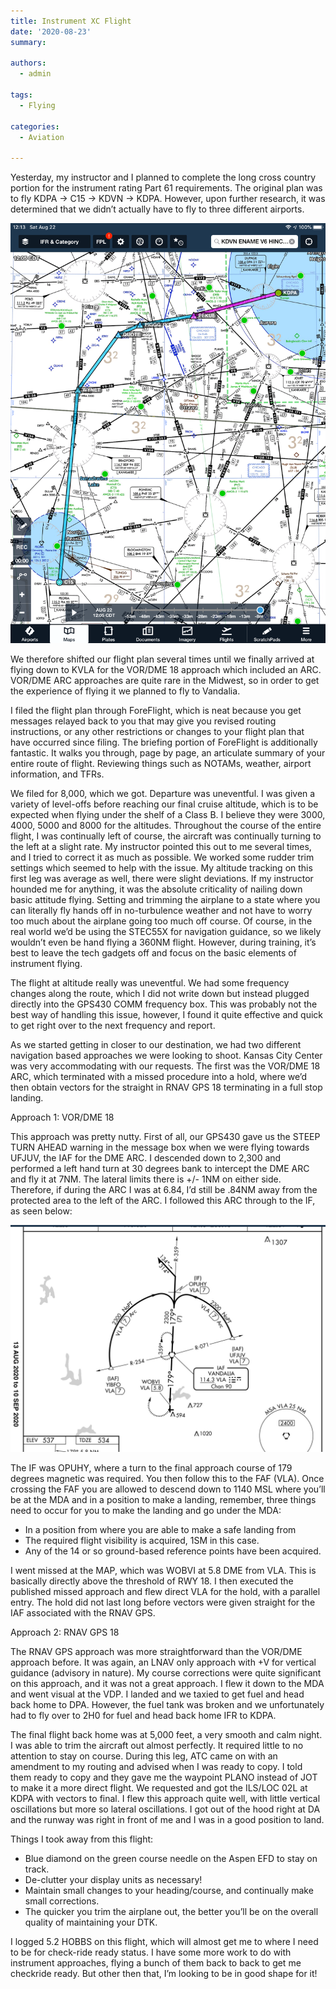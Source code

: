 ```yaml
---
title: Instrument XC Flight
date: '2020-08-23'
summary:

authors:
  - admin

tags:
  - Flying

categories:
  - Aviation

---
```

Yesterday, my instructor and I planned to complete the long cross country portion for the instrument rating Part 61 requirements. The original plan was to fly KDPA -> C15 -> KDVN -> KDPA. However, upon further research, it was determined that we didn’t actually have to fly to three different airports.

![png](images/post_33_1.png)

We therefore shifted our flight plan several times until we finally arrived at flying down to KVLA for the VOR/DME 18 approach which included an ARC. VOR/DME ARC approaches are quite rare in the Midwest, so in order to get the experience of flying it we planned to fly to Vandalia.

I filed the flight plan through ForeFlight, which is neat because you get messages relayed back to you that may give you revised routing instructions, or any other restrictions or changes to your flight plan that have occurred since filing. The briefing portion of ForeFlight is additionally fantastic. It walks you through, page by page, an articulate summary of your entire route of flight. Reviewing things such as NOTAMs, weather, airport information, and TFRs.

We filed for 8,000, which we got. Departure was uneventful. I was given a variety of level-offs before reaching our final cruise altitude, which is to be expected when flying under the shelf of a Class B. I believe they were 3000, 4000, 5000 and 8000 for the altitudes. Throughout the course of the entire flight, I was continually left of course, the aircraft was continually turning to the left at a slight rate. My instructor pointed this out to me several times, and I tried to correct it as much as possible. We worked some rudder trim settings which seemed to help with the issue. My altitude tracking on this first leg was average as well, there were slight deviations. If my instructor hounded me for anything, it was the absolute criticality of nailing down basic attitude flying. Setting and trimming the airplane to a state where you can literally fly hands off in no-turbulence weather and not have to worry too much about the airplane going too much off course. Of course, in the real world we’d be using the STEC55X for navigation guidance, so we likely wouldn’t even be hand flying a 360NM flight. However, during training, it’s best to leave the tech gadgets off and focus on the basic elements of instrument flying.

The flight at altitude really was uneventful. We had some frequency changes along the route, which I did not write down but instead plugged directly into the GPS430 COMM frequency box. This was probably not the best way of handling this issue, however, I found it quite effective and quick to get right over to the next frequency and report.

As we started getting in closer to our destination, we had two different navigation based approaches we were looking to shoot. Kansas City Center was very accommodating with our requests. The first was the VOR/DME 18 ARC, which terminated with a missed procedure into a hold, where we’d then obtain vectors for the straight in RNAV GPS 18 terminating in a full stop landing.

Approach 1: VOR/DME 18

This approach was pretty nutty. First of all, our GPS430 gave us the STEEP TURN AHEAD warning in the message box when we were flying towards UFJUV, the IAF for the DME ARC. I descended down to 2,300 and performed a left hand turn at 30 degrees bank to intercept the DME ARC and fly it at 7NM. The lateral limits there is +/- 1NM on either side. Therefore, if during the ARC I was at 6.84, I’d still be .84NM away from the protected area to the left of the ARC. I followed this ARC through to the IF, as seen below:

![jpg](images/post_33_2.jpg)

The IF was OPUHY, where a turn to the final approach course of 179 degrees magnetic was required. You then follow this to the FAF (VLA). Once crossing the FAF you are allowed to descend down to 1140 MSL where you’ll be at the MDA and in a position to make a landing, remember, three things need to occur for you to make the landing and go under the MDA:

- In a position from where you are able to make a safe landing from
- The required flight visibility is acquired, 1SM in this case.
- Any of the 14 or so ground-based reference points have been acquired.

I went missed at the MAP, which was WOBVI at 5.8 DME from VLA. This is basically directly above the threshold of RWY 18. I then executed the published missed approach and flew direct VLA for the hold, with a parallel entry. The hold did not last long before vectors were given straight for the IAF associated with the RNAV GPS.

Approach 2: RNAV GPS 18

The RNAV GPS approach was more straightforward than the VOR/DME approach before. It was again, an LNAV only approach with +V for vertical guidance (advisory in nature). My course corrections were quite significant on this approach, and it was not a great approach. I flew it down to the MDA and went visual at the VDP. I landed and we taxied to get fuel and head back home to DPA. However, the fuel tank was broken and we unfortunately had to fly over to 2H0 for fuel and head back home IFR to KDPA.

The final flight back home was at 5,000 feet, a very smooth and calm night. I was able to trim the aircraft out almost perfectly. It required little to no attention to stay on course. During this leg, ATC came on with an amendment to my routing and advised when I was ready to copy. I told them ready to copy and they gave me the waypoint PLANO instead of JOT to make it a more direct flight. We requested and got the ILS/LOC 02L at KDPA with vectors to final. I flew this approach quite well, with little vertical oscillations but more so lateral oscillations. I got out of the hood right at DA and the runway was right in front of me and I was in a good position to land.

Things I took away from this flight:

- Blue diamond on the green course needle on the Aspen EFD to stay on track.
- De-clutter your display units as necessary!
- Maintain small changes to your heading/course, and continually make small corrections.
- The quicker you trim the airplane out, the better you’ll be on the overall quality of maintaining your DTK.

I logged 5.2 HOBBS on this flight, which will almost get me to where I need to be for check-ride ready status. I have some more work to do with instrument approaches, flying a bunch of them back to back to get me checkride ready. But other then that, I’m looking to be in good shape for it!
